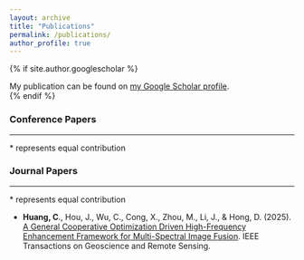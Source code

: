 ```yaml
---
layout: archive
title: "Publications"
permalink: /publications/
author_profile: true
---
```


{% if site.author.googlescholar %}
  <div class="wordwrap">My publication can be found on <a href="{{site.author.googlescholar}}">my Google Scholar profile</a>.</div>
{% endif %}

<!-- {% include base_path %} -->

<!-- New style rendering if publication categories are defined -->
<!--
{% if site.publication_category %}
  {% for category in site.publication_category  %}
    {% assign title_shown = false %}
    {% for post in site.publications reversed %}
      {% if post.category != category[0] %}
        {% continue %}
      {% endif %}
      {% unless title_shown %}
        <h2>{{ category[1].title }}</h2><hr />
        {% assign title_shown = true %}
      {% endunless %}
      {% include archive-single.html %}
    {% endfor %}
  {% endfor %}
{% else %}
  {% for post in site.publications reversed %}
    {% include archive-single.html %}
  {% endfor %}
{% endif %}
-->


### Conference Papers
---
\* represents equal contribution


### Journal Papers
---
\* represents equal contribution

- **Huang, C**., Hou, J., Wu, C., Cong, X., Zhou, M., Li, J., & Hong, D. (2025). [A General Cooperative Optimization Driven High-Frequency Enhancement Framework for Multi-Spectral Image Fusion](https://ieeexplore.ieee.org/abstract/document/10897307). IEEE Transactions on Geoscience and Remote Sensing.


